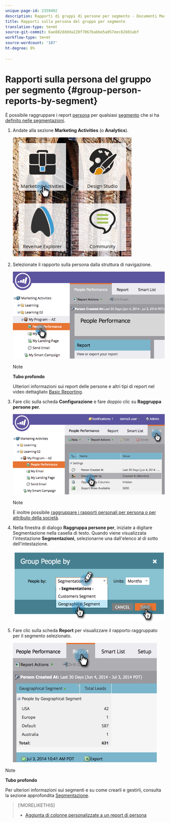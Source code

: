 ```yaml
---
unique-page-id: 2359492
description: Rapporti di gruppi di persone per segmento - Documenti Marketo - Documentazione prodotto
title: Rapporti sulla persona del gruppo per segmento
translation-type: tm+mt
source-git-commit: 6ae882dddda220f7067babbe5a057eec82601abf
workflow-type: tm+mt
source-wordcount: '187'
ht-degree: 0%

---
```



# Rapporti sulla persona del gruppo per segmento {#group-person-reports-by-segment}

È possibile raggruppare i report [persona](https://docs.marketo.com/display/docs/basic+reporting) per qualsiasi [segmento](https://docs.marketo.com/display/docs/basic+reporting) che si ha [definito nelle segmentazioni](create-a-segmentation.md).

1. Andate alla sezione **Marketing Activities** (o **Analytics**).

   ![](assets/image2017-3-28-8-3a43-3a9.png)

1. Selezionate il rapporto sulla persona dalla struttura di navigazione.

   ![](assets/image2017-3-28-9-3a25-3a0.png)

   >[!NOTE]
   >
   >**Tubo profondo**
   >
   >
   >Ulteriori informazioni sui report delle persone e altri tipi di report nel video dettagliato [Basic Reporting](https://docs.marketo.com/display/docs/basic+reporting).

1. Fare clic sulla scheda **Configurazione** e fare doppio clic su **Raggruppa persone per**.

   ![](assets/image2017-3-28-9-3a25-3a22.png)

   >[!NOTE]
   >
   >È inoltre possibile [raggruppare i rapporti personali per persona o per attributo della società](https://docs.marketo.com/display/DOCS/Group+Person+Reports+by+Attribute).

1. Nella finestra di dialogo **Raggruppa persone per**, iniziate a digitare Segmentazione nella casella di testo. Quando viene visualizzata l&#39;intestazione **Segmentazioni**, selezionarne una dall&#39;elenco al di sotto dell&#39;intestazione.

   ![](assets/image2017-3-28-9-3a25-3a55.png)

1. Fare clic sulla scheda **Report** per visualizzare il rapporto raggruppato per il segmento selezionato.

   ![](assets/image2017-3-28-9-3a26-3a13.png)

>[!NOTE]
>
>**Tubo profondo**
>
>Per ulteriori informazioni sui segmenti e su come crearli e gestirli, consulta la sezione approfondita [Segmentazione](https://docs.marketo.com/display/docs/segmentation+and+snippets).

>[!MORELIKETHIS]
>
>* [Aggiunta di colonne personalizzate a un report di persona](../../../../product-docs/reporting/basic-reporting/editing-reports/add-custom-columns-to-a-person-report.md)

>



